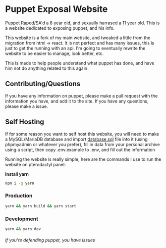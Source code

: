 # Puppet Exposal Website

Puppet Raped/SA'd a 8 year old, and sexually harrased a 11 year old. This is a website dedicated to exposing puppet, and his info.

This website is a fork of my main website, and tweaked a little from the migration from html -> react. It is not perfect and has many issues, this is just to get the running with an api. I'm going to eventually rewrite the website to be easier to manage, look better, etc.

This is made to help people understand what puppet has done, and have him not do anything related to this again.

## Contributing/Questions

If you have any information on puppet, please make a pull request with the information you have, and add it to the site. If you have any questions, please make a issue.

## Self Hosting

If for some reason you want to self host this website, you will need to make a MySQL/MariaDB database and import [database.sql](database.sql) file into it (using phpmyadmin or whatever you prefer), fill in data from your personal archive using a script, then copy .env.example to .env, and fill out the information

Running the website is really simple, here are the commands I use to run the website on pterodactyl panel:

**Install yarn**

```bash
npm i -g yarn
```

### Production

```bash
yarn && yarn build && yarn start
```

### Development

```bash
yarn && yarn dev
```

###### If you're defending puppet, you have issues
